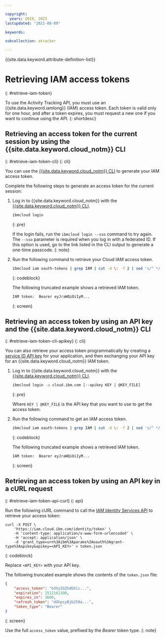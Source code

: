 ```yaml
---

copyright:
  years: 2019, 2023
lastupdated: "2021-08-09"

keywords:

subcollection: atracker

---
```


{{site.data.keyword.attribute-definition-list}}

# Retrieving IAM access tokens
{: #retrieve-iam-token}

To use the Activity Tracking API, you must use an {{site.data.keyword.iamlong}} (IAM) access token. Each token is valid only for one hour, and after a token expires, you must request a new one if you want to continue using the API.
{: shortdesc}


## Retrieving an access token for the current session by using the {{site.data.keyword.cloud_notm}} CLI
{: #retrieve-iam-token-cli}
{: cli}

You can use the [{{site.data.keyword.cloud_notm}} CLI](/docs/cli?topic=cli-getting-started) to generate your IAM access token.

Complete the following steps to generate an access token for the current session:

1. Log in to {{site.data.keyword.cloud_notm}} with the [{{site.data.keyword.cloud_notm}} CLI](/docs/cli?topic=cli-getting-started).

    ```sh
    ibmcloud login
    ```
    {: pre}

    If the login fails, run the `ibmcloud login --sso` command to try again. The `--sso` parameter is required when you log in with a federated ID. If this option is used, go to the link listed in the CLI output to generate a one-time passcode.
    {: note}

2. Run the following command to retrieve your Cloud IAM access token.

    ```sh
    ibmcloud iam oauth-tokens | grep IAM | cut -d \: -f 2 | sed 's/^ *//'
    ```
    {: codeblock}

    The following truncated example shows a retrieved IAM token.

    ```sh
    IAM token:  Bearer eyJraWQiOiIyM...
    ```
    {: screen}

## Retrieving an access token by using an API key and the {{site.data.keyword.cloud_notm}} CLI
{: #retrieve-iam-token-cli-apikey}
{: cli}

You can also retrieve your access token programmatically by creating a [service ID API key](/docs/iam?topic=iam-serviceidapikeys) for your application, and then exchanging your API key for an {{site.data.keyword.cloud_notm}} IAM token.

1. Log in to {{site.data.keyword.cloud_notm}} with the [{{site.data.keyword.cloud_notm}} CLI](/docs/cli?topic=cli-getting-started).

    ```sh
    ibmcloud login -a cloud.ibm.com [--apikey KEY | @KEY_FILE]
    ```
    {: pre}

    Where `KEY | @KEY_FILE` is the API key that you want to use to get the access token.

2. Run the following command to get an IAM access token.

    ```sh
    ibmcloud iam oauth-tokens | grep IAM | cut -d \: -f 2 | sed 's/^ *//'
    ```
    {: codeblock}

    The following truncated example shows a retrieved IAM token.

    ```sh
    IAM token:  Bearer eyJraWQiOiIyM...
    ```
    {: screen}


## Retrieving an access token by using an API key in a cURL request
{: #retrieve-iam-token-api-curl}
{: api}

Run the following cURL command to call the [IAM Identity Services API](/apidocs/iam-identity-token-api) to retrieve your access token:

```text
curl -X POST \
    'https://iam.cloud.ibm.com/identity/token' \
    -H 'content-type: application/x-www-form-urlencoded' \
    -H 'accept: application/json' \
    -d 'grant_type=urn%3Aibm%3Aparams%3Aoauth%3Agrant-type%3Aapikey&apikey=<API_KEY>' > token.json
```
{: codeblock}

Replace `<API_KEY>` with your API key.

The following truncated example shows the contents of the `token.json` file:

```json
{
    "access_token": "b3VyIGZhdGhlc...",
    "expiration": 1512161390,
    "expires_in": 3600,
    "refresh_token": "dGhpcyBjb250a...",
    "token_type": "Bearer"
}
```
{: screen}


Use the full `access_token` value, prefixed by the _Bearer_ token type.
{: note}
